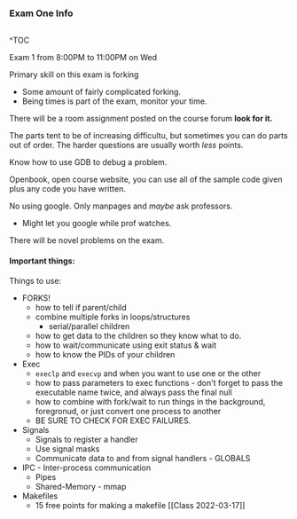 ### Exam One Info
```toc

```

^TOC

Exam 1 from 8:00PM to 11:00PM on Wed

Primary skill on this exam is forking
- Some amount of fairly complicated forking.
- Being times is part of the exam, monitor your time.

There will be a room assignment posted on the course forum **look for it.** 




The parts tent to be of increasing difficultu, but sometimes you can do parts out of order. The harder questions are usually worth *less* points.

Know how to use GDB to debug a problem.

Openbook, open course website, you can use all of the sample code given plus any code you have written.

No using google. Only manpages and *maybe* ask professors.
- Might let you google while prof watches.


There will be novel problems on the exam.

#### Important things:
Things to use:
- FORKS!
	- how to tell if parent/child
	- combine multiple forks in loops/structures
		- serial/parallel children
	- how to get data to the children so they know what to do.
	- how to wait/communicate using exit status & wait
	- how to know the PIDs of your children
- Exec
	- `execlp` and `execvp` and when you want to use one or the other
	- how to pass parameters to exec functions - don't forget to pass the executable name twice, and always pass the final null
	- how to combine with fork/wait to run things in the background, foregronud, or just convert one process to another
	- BE SURE TO CHECK FOR EXEC FAILURES.
- Signals
	- Signals to register a handler
	- Use signal masks
	- Communicate data to and from signal handlers - GLOBALS
- IPC - Inter-process communication
	- Pipes
	- Shared-Memory - mmap
- Makefiles
	- 15 free points for making a makefile
	[[Class 2022-03-17]]

